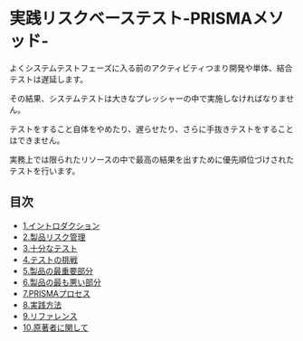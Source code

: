 # 実践リスクベーステスト-PRISMAメソッド-

よくシステムテストフェーズに入る前のアクティビティつまり開発や単体、結合テストは遅延します。

その結果、システムテストは大きなプレッシャーの中で実施しなければなりません。

テストをすること自体をやめたり、遅らせたり、さらに手抜きテストをすることはできません。

実務上では限られたリソースの中で最高の結果を出すために優先順位づけされたテストを行います。

## 目次

* [1.イントロダクション](1.Intoroduction.md)
* [2.製品リスク管理](2.ProductRiskManagement.md)
* [3.十分なテスト](3.GoodEnoughTesting.md)
* [4.テストの挑戦](4.TheTestingChellenge.md)
* [5.製品の最重要部分](5.TheMostImportantPartsOfTheProduct.md)
* [6.製品の最も悪い部分](6.TheWorstAreaOfTheProduct.md)
* [7.PRISMAプロセス](7.ThePRISMAProcess.md)
* [8.実践方法](8.PracticalExperiences.md)
* [9.リファレンス](9.Referrences.md)
* [10.原著者に関して](10.Biography.md)

